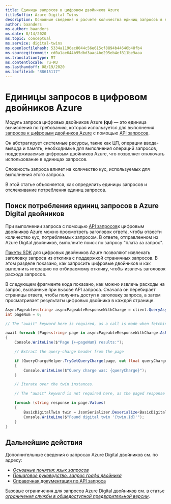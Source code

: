 ```yaml
---
title: Единицы запросов в цифровом двойников Azure
titleSuffix: Azure Digital Twins
description: Основные сведения о расчете количества единиц запросов в Azure Digital двойников
author: baanders
ms.author: baanders
ms.date: 8/14/2020
ms.topic: conceptual
ms.service: digital-twins
ms.openlocfilehash: 5334a1196ac8044c56e615cf8894b44646b48fb4
ms.sourcegitcommit: cd0a1ae644b95dbd3aac4be295eb4ef811be9aaa
ms.translationtype: MT
ms.contentlocale: ru-RU
ms.lasthandoff: 08/19/2020
ms.locfileid: "88615117"
---
```

# <a name="query-units-in-azure-digital-twins"></a>Единицы запросов в цифровом двойников Azure 

Модуль запроса цифровых двойников Azure **(qu)** — это единица вычислений по требованию, которая используется для выполнения [запросов к цифровым двойников Azure](how-to-query-graph.md) с помощью [API запросов](https://docs.microsoft.com/rest/api/digital-twins/dataplane/query). 

Он абстрагирует системные ресурсы, такие как ЦП, операции ввода-вывода и память, необходимые для выполнения операций запросов, поддерживаемых цифровым двойников Azure, что позволяет отключать использование в единицах запросов.

Сложность запроса влияет на количество кус, используемых для выполнения этого запроса. 

В этой статье объясняется, как определить единицы запросов и отслеживание потребления единиц запросов.

## <a name="find-the-query-unit-consumption-in-azure-digital-twins"></a>Поиск потребления единиц запросов в Azure Digital двойников 

При выполнении запроса с помощью [API запросов](https://docs.microsoft.com/rest/api/digital-twins/dataplane/query)к цифровым двойников Azure можно просмотреть заголовок ответа, чтобы отвести количество кус, потребляемых запросом. В ответе, отправленном из Azure Digital двойников, выполните поиск по запросу "плата за запрос". 

[Пакеты SDK](how-to-use-apis-sdks.md) для цифровых двойников Azure позволяют извлекать заголовку запроса из отклика с поддержкой страничных запросов. В этом разделе показано, как запросить цифровые двойников и как выполнить итерацию по отбираемому отклику, чтобы извлечь заголовок расхода запросов. 

В следующем фрагменте кода показано, как можно извлечь расходы на запрос, вызванные при вызове API запроса. Сначала он перебирает страницы ответа, чтобы получить доступ к заголовку запроса, а затем просматривает результаты цифровых двойника в каждой странице. 
 
```csharp
AsyncPageable<string> asyncPageableResponseWithCharge = client.QueryAsync("SELECT * FROM digitaltwins"); 
int pageNum = 0; 

// The "await" keyword here is required, as a call is made when fetching a new page. 

await foreach (Page<string> page in asyncPageableResponseWithCharge.AsPages()) 
{ 
    Console.WriteLine($"Page {++pageNum} results:"); 

    // Extract the query-charge header from the page 

    if (QueryChargeHelper.TryGetQueryCharge(page, out float queryCharge)) 
    { 
        Console.WriteLine($"Query charge was: {queryCharge}"); 
    } 

    // Iterate over the twin instances. 

    // The "await" keyword is not required here, as the paged response is local. 

    foreach (string response in page.Values) 
    { 
        BasicDigitalTwin twin = JsonSerializer.Deserialize<BasicDigitalTwin>(response); 
        Console.WriteLine($"Found digital twin '{twin.Id}'"); 
    } 
} 
```

## <a name="next-steps"></a>Дальнейшие действия

Дополнительные сведения о запросах Azure Digital двойников см. по адресу:
* [*Основные понятия: язык запросов*](concepts-query-language.md)
* [*Пошаговое руководство. запрос графа двойника*](how-to-query-graph.md)
* [Справочная документация по API запроса](https://docs.microsoft.com/rest/api/digital-twins/dataplane/query/querytwins)

Базовые ограничения для запросов Azure Digital двойников см. в статье [*ограничения службы в общедоступной предварительной версии*](reference-service-limits.md).